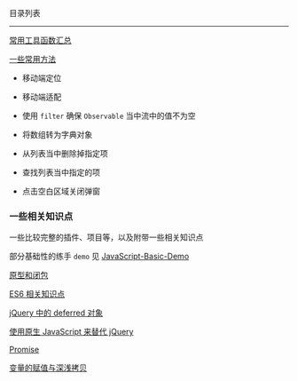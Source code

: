 目录列表

----

[常用工具函数汇总](https://github.com/hanekaoru/WebLearningNotes/blob/master/js/util.md)

[一些常用方法](https://github.com/hanekaoru/WebLearningNotes/blob/master/js/note/00.md)

  * 移动端定位

  * 移动端适配

  * 使用 `filter` 确保 `Observable` 当中流中的值不为空

  * 将数组转为字典对象

  * 从列表当中删除掉指定项

  * 查找列表当中指定的项

  * 点击空白区域关闭弹窗


### 一些相关知识点

一些比较完整的插件、项目等，以及附带一些相关知识点

部分基础性的练手 `demo` 见 [JavaScript-Basic-Demo](https://github.com/hanekaoru/JavaScript-Basic-Demo)

[原型和闭包](https://github.com/hanekaoru/WebLearningNotes/blob/master/js/note/01.md)

[ES6 相关知识点](https://github.com/hanekaoru/WebLearningNotes/blob/master/js/note/02.md)

[jQuery 中的 deferred 对象](https://github.com/hanekaoru/WebLearningNotes/blob/master/js/note/03.md)

[使用原生 JavaScript 来替代 jQuery](https://github.com/hanekaoru/WebLearningNotes/blob/master/js/note/04.md)

[Promise](https://github.com/hanekaoru/WebLearningNotes/blob/master/js/note/05.md)

[变量的赋值与深浅拷贝](https://github.com/hanekaoru/WebLearningNotes/blob/master/js/note/06.md)


